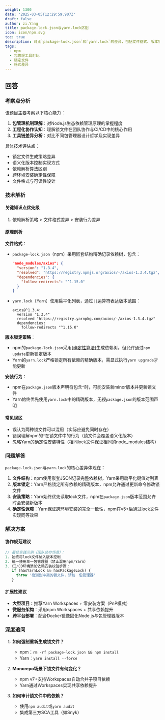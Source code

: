 ```yaml
---
weight: 1300
date: '2025-03-05T12:29:59.907Z'
draft: false
author: zi.Yang
title: package-lock.json与yarn.lock区别
icon: icon/npm.svg
toc: true
description: 对比`package-lock.json`和`yarn.lock`的差异，包括文件格式、版本锁定策略以及安装行为的不同（如确定性依赖解析）。
tags:
  - npm
  - 包管理工具对比
  - 锁定文件
  - 格式差异
---
```


## 回答

### 考察点分析

该题目主要考察以下核心能力：

1. **包管理机制理解**：对Node.js生态依赖管理原理的掌握程度
2. **工程化协作认知**：理解锁文件在团队协作与CI/CD中的核心作用
3. **工具链差异分析**：对比不同包管理器设计哲学及实现差异

具体技术评估点：

- 锁定文件生成策略差异
- 语义化版本控制实现方式
- 依赖解析算法区别
- 跨环境安装确定性保障
- 文件格式与可读性设计

### 技术解析

#### 关键知识点优先级

1. 依赖解析策略 > 文件格式差异 > 安装行为差异

#### 原理剖析

**文件格式**：

- `package-lock.json`（npm）采用嵌套结构精确记录依赖树，包含：

  ```json
  "node_modules/axios": {
    "version": "1.3.4",
    "resolved": "https://registry.npmjs.org/axios/-/axios-1.3.4.tgz",
    "dependencies": {
      "follow-redirects": "^1.15.0"
    }
  }
  ```

- `yarn.lock`（Yarn）使用扁平化列表，通过`||`运算符表达版本范围：

  ```
  axios@^1.3.4:
    version "1.3.4"
    resolved "https://registry.yarnpkg.com/axios/-/axios-1.3.4.tgz"
    dependencies:
      follow-redirects "^1.15.0"
  ```

**版本锁定策略**：

- npm的`package-lock.json`采用[[确定性算法]](https://docs.npmjs.com/cli/v10/configuring-npm/package-lock-json)生成依赖树，但允许通过`npm update`更新锁定版本
- Yarn的`yarn.lock`严格锁定所有依赖的精确版本，需显式执行`yarn upgrade`才能更新

**安装行为**：

- npm在`package.json`版本声明符包含`^`时，可能安装新minor版本并更新锁文件
- Yarn始终优先使用`yarn.lock`中的精确版本，无视`package.json`的版本范围声明

#### 常见误区

- 误认为两种锁文件可以混用（实际应避免同时存在）
- 错误理解npm的`^`在锁文件中的行为（锁文件会覆盖语义化版本）
- 忽略Yarn的确定性安装特性（相同lock文件保证相同的node_modules结构）

### 问题解答

`package-lock.json`与`yarn.lock`的核心差异体现在：

1. **文件结构**：npm使用嵌套JSON记录完整依赖树，Yarn采用扁平化键值对列表
2. **版本锁定**：Yarn严格锁定所有依赖的精确版本，npm允许通过更新命令修改锁文件
3. **安装策略**：Yarn始终优先读取lock文件，npm在`package.json`版本范围允许时会安装新版本
4. **确定性保障**：Yarn保证跨环境安装的完全一致性，npm在v5+后通过lock文件实现同等效果

### 解决方案

#### 协作规范建议

```javascript
// 最佳实践示例（团队协作场景）：
1. 始终将lock文件纳入版本控制
2. 统一使用单一包管理器（禁止混用npm/Yarn）
3. CI/CD环境添加依赖安装校验步骤：
   if (hasYarnLock && hasPackageLock) {
     throw '检测到冲突的锁文件，请统一包管理器'
   }
```

#### 扩展性建议

- **大型项目**：推荐Yarn Workspaces + 零安装方案（PnP模式）
- **微服务架构**：采用npm Workspaces + 共享依赖提升
- **跨平台部署**：配合Docker镜像固化Node.js与包管理器版本

### 深度追问

1. **如何强制重新生成锁文件？**
   - npm：`rm -rf package-lock.json && npm install`
   - Yarn：`yarn install --force`

2. **Monorepo场景下锁文件有何变化？**
   - npm v7+支持Workspaces自动合并子项目依赖
   - Yarn通过Workspaces实现共享依赖提升

3. **如何审计锁文件中的依赖？**
   - 使用`npm audit`或`yarn audit`
   - 集成第三方SCA工具（如Snyk）
